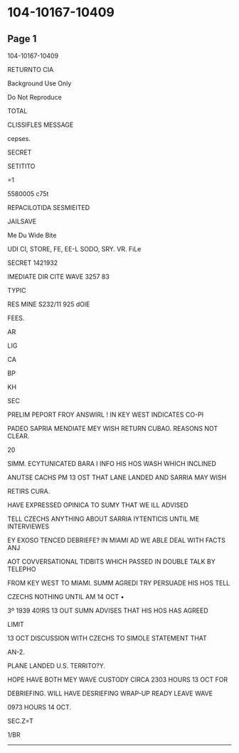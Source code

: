 # 104-10167-10409

## Page 1

104-10167-10409

RETURNTO CIA

Background Use Only

Do Not Reproduce

TOTAL

CLISSIFLES MESSAGE

cepses.

SECRET

SETITITO

=1

5580005 c75t

REPACILOTIDA SESMIEITED

JAILSAVE

Me Du Wide Bite

UDI CI, STORE, FE, EE-L SODO, SRY. VR. FiLe

SECRET 1421932

IMEDIATE DIR CITE WAVE 3257 83

TYPIC

RES MINE S232/11 925 dOlE

FEES.

AR

LIG

CA

BP

KH

SEC

PRELIM PEPORT FROY ANSWIRL ! IN KEY WEST INDICATES CO-PI

PADEO SAPRIA MENDIATE MEY WISH RETURN CUBAO. REASONS NOT CLEAR.

20

SIMM. ECYTUNICATED BARA I INFO HIS HOS WASH WHICH INCLINED

ANUTSE CACHS PM 13 OST THAT LANE LANDED AND SARRIA MAY WISH

RETIRS CURA.

HAVE EXPRESSED OPINICA TO SUMY THAT WE ILL ADVISED

TELL CZECHS ANYTHING ABOUT SARRIA IYTENTICIS UNTIL ME INTERVIEWES

EY EXOSO TENCED DEBRIEFE? IN MIAMI AD WE ABLE DEAL WITH FACTS ANJ

AOT COVVERSATIONAL TIDBITS WHICH PASSED IN DOUBLE TALK BY TELEPHO

FROM KEY WEST TO MIAMI. SUMM AGREDI TRY PERSUADE HIS HOS TELL

CZECHS NOTHING UNTIL AM 14 OCT •

3º 1939 40!RS 13 OUT SUMN ADVISES THAT HIS HOS HAS AGREED

LIMIT

13 OCT DISCUSSION WITH CZECHS TO SIMOLE STATEMENT THAT

AN-2.

PLANE LANDED U.S. TERRITO?Y.

HOPE HAVE BOTH MEY WAVE CUSTODY CIRCA 2303 HOURS 13 OCT FOR

DEBRIEFING. WILL HAVE DESRIEFING WRAP-UP READY LEAVE WAVE

0973 HOURS 14 OCT.

SEC.Z=T

1/BR

---

